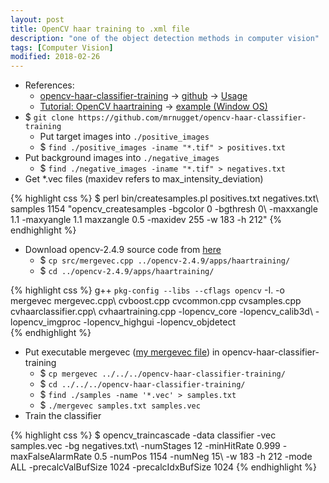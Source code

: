 ```yaml
---
layout: post
title: OpenCV haar training to .xml file
description: "one of the object detection methods in computer vision"
tags: [Computer Vision]
modified: 2018-02-26
---
```


- References:
	- [opencv-haar-classifier-training](http://coding-robin.de/2013/07/22/train-your-own-opencv-haar-classifier.html) -> [github](https://github.com/mrnugget/opencv-haar-classifier-training) -> [Usage](https://docs.google.com/document/pub?id=14r34Pd51lKZNlfJIQVRS_3kbow1OcJBKV7wTRRAW5Vg)
	- [Tutorial: OpenCV haartraining](http://note.sonots.com/SciSoftware/haartraining.html) -> [example (Window OS)](http://nayakamitarup.blogspot.com/2011/07/how-to-make-your-own-haar-trained-xml.html)
- $ `git clone https://github.com/mrnugget/opencv-haar-classifier-training`
	- Put target images into `./positive_images`
	- $ `find ./positive_images -iname "*.tif" > positives.txt`
- Put background images into `./negative_images`
	- $ `find ./negative_images -iname "*.tif" > negatives.txt`       
- Get *.vec files (maxidev refers to max\_intensity\_deviation)    

{% highlight css %}
    $ perl bin/createsamples.pl positives.txt negatives.txt\ 
    samples 1154 "opencv_createsamples -bgcolor 0 -bgthresh 0\ 
    -maxxangle 1.1 -maxyangle 1.1 maxzangle 0.5 -maxidev 255 -w 183 -h 212" 
{% endhighlight %}

- Download opencv-2.4.9 source code from [here](https://github.com/Itseez/opencv/releases)        
    - $ `cp src/mergevec.cpp ../opencv-2.4.9/apps/haartraining/`    
    - $ `cd ../opencv-2.4.9/apps/haartraining/`    

{% highlight css %}
    g++ `pkg-config --libs --cflags opencv` -I. -o mergevec mergevec.cpp\ 
    cvboost.cpp cvcommon.cpp cvsamples.cpp cvhaarclassifier.cpp\ 
    cvhaartraining.cpp -lopencv_core -lopencv_calib3d\ 
    -lopencv_imgproc -lopencv_highgui -lopencv_objdetect    
{% endhighlight %}

- Put executable mergevec ([my mergevec file](https://drive.google.com/file/d/0B-OcoMYLimAlR2diaERuT1hiTVU/edit?usp=sharing)) in opencv-haar-classifier-training  
    - $ `cp mergevec ../../../opencv-haar-classifier-training/`  
    - $ `cd ../../../opencv-haar-classifier-training/`    
    - $ `find ./samples -name '*.vec' > samples.txt`    
    - $ `./mergevec samples.txt samples.vec`    
- Train the classifier     

{% highlight css %}
$ opencv_traincascade -data classifier -vec samples.vec -bg negatives.txt\ 
    -numStages 12 -minHitRate 0.999 -maxFalseAlarmRate 0.5 -numPos 1154 -numNeg 15\ 
    -w 183 -h 212 -mode ALL -precalcValBufSize 1024 -precalcIdxBufSize 1024
{% endhighlight %}



